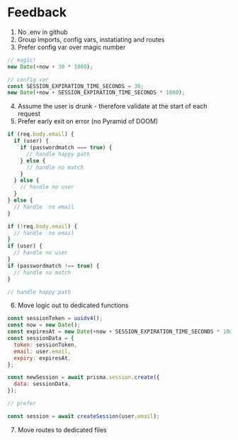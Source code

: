 # Feedback

1. No .env in github
2. Group imports, config vars, instatiating and routes
3. Prefer config var over magic number

```js
// magic!
new Date(+now + 30 * 1000);

// config var
const SESSION_EXPIRATION_TIME_SECONDS = 30;
new Date(+now + SESSION_EXPIRATION_TIME_SECONDS * 1000);
```

4. Assume the user is drunk - therefore validate at the start of each request
5. Prefer early exit on error (no Pyramid of DOOM)

```js
if (req.body.email) {
  if (user) {
    if (passwordmatch === true) {
      // handle happy path
    } else {
      // handle no match
    }
  } else {
    // handle no user
  }
} else {
  // handle  no email
}
```

```js
if (!req.body.email) {
  // handle  no email
}
if (user) {
  // handle no user
}
if (passwordmatch !== true) {
  // handle no match
}

// handle happy path
```

6. Move logic out to dedicated functions

```js
const sessionToken = uuidv4();
const now = new Date();
const expiresAt = new Date(+now + SESSION_EXPIRATION_TIME_SECONDS * 1000);
const sessionData = {
  token: sessionToken,
  email: user.email,
  expiry: expiresAt,
};

const newSession = await prisma.session.create({
  data: sessionData,
});

// prefer

const session = await createSession(user.email);
```

7. Move routes to dedicated files
